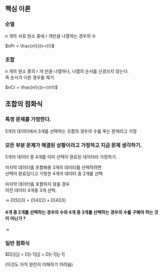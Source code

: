 
## 핵심 이론

### 순열

n 개의 서로 원소 중에 r 개만큼 나열하는 경우의 수

$nPr = \frac{n!}{(n-r)!}$

### 조합

n 개의 원소 중의 r 개 만큼 나열하나, 나열의 순서를 신경쓰지 않는다. <br>
즉 순서가 다른 경우를 제거.

$nCr = \frac{n!}{(n-r)!r!}$

## 조합의 점화식

### 특정 문제를 가정한다.

5개의 데이터에서 3개를 선택하는 조합의 경우의 수를 푸는 문제라고 가정

### 모든 부분 문제가 해결된 상황이라고 가정하고 지금 문제 생각하기.

5개의 데이터 중 4개를 이미 선택이 완료된 데이터라 가정하기.

마지막 데이터를 포함해총 3개의 데이터를 선택하려면 <br>
선택이 완료딨다고 가정한 4개의 데이터 중 2개를 선택

마지막 데이터를 포함하지 않을 경우 <br>
이전 데이터 4개중 3개 선택.

-> $D[5][3] = D[4][2] + D[4][3]$

#### 4개 중 2개를 선택하는 경우의 수와 4개 중 3개를 선택하는 경우의 수를 구해야 하는 것이 아닌가 ?
-> 

### 일반 점화식

$D[i][j] = D[i-1][j] + D[i-1][j-1]


(이것도 아직 완전히 이해하기 어려움)

